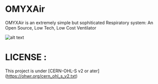 # OMYXAir
OMYXAir is an extremely simple but sophiticated Respiratory system:
An Open Source, Low Tech, Low Cost Ventilator

![alt text](https://github.com/smile5/MOMYX/blob/master/Test_system.jpeg?raw=true)

# LICENSE :

This project is under [CERN-OHL-S v2 or ater] (https://ohwr.org/cern_ohl_s_v2.txt)
